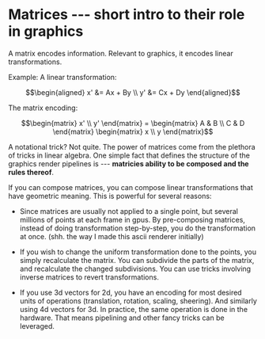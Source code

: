 # Matrices --- short intro to their role in graphics

A matrix encodes information. Relevant to graphics, it encodes linear transformations.
 
Example: A linear transformation:
``` math
\begin{aligned}
    x' &= Ax + By \\
    y' &= Cx + Dy
\end{aligned}
```
The matrix encoding:
``` math
\begin{matrix}
    x' \\
    y'
\end{matrix}
=
\begin{matrix}
    A & B \\
    C & D
\end{matrix}
\begin{matrix}
    x \\
    y
\end{matrix}
```

A notational trick? Not quite. The power of matrices come from the plethora of
tricks in linear algebra. One simple fact that defines the structure of the
graphics render pipelines is --- **matricies ability to be composed and the
rules thereof**.
 
If you can compose matrices, you can compose linear transformations that
have geometric meaning. This is powerful for several reasons:

- Since matrices are usually not applied to a single point, but several millions
  of points at each frame in gpus. By pre-composing matrices, instead of doing transformation
  step-by-step, you do the transformation at once. (shh. the way I made this ascii renderer initially)

- If you wish to change the uniform transformation done to the points, you simply recalculate the matrix.
  You can subdivide the parts of the matrix, and recalculate the changed subdivisions. You can use tricks
  involving inverse matrices to revert transformations.

- If you use 3d vectors for 2d, you have an encoding for most desired units of operations (translation, rotation,
  scaling, sheering). And similarly using 4d vectors for 3d. In practice, the same operation is done in
  the hardware. That means pipelining and other fancy tricks can be leveraged. 
